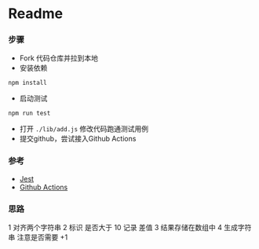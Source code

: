 # Readme

### 步骤

* Fork 代码仓库并拉到本地
* 安装依赖

```
npm install
```
* 启动测试

```
npm run test
```

* 打开 `./lib/add.js` 修改代码跑通测试用例 
* 提交github，尝试接入Github Actions

### 参考

* [Jest](https://jestjs.io/zh-Hans/)
* [Github Actions](https://docs.github.com/cn/actions)

### 思路
1 对齐两个字符串
2 标识 是否大于 10 记录 差值
3 结果存储在数组中
4 生成字符串 注意是否需要 +1 